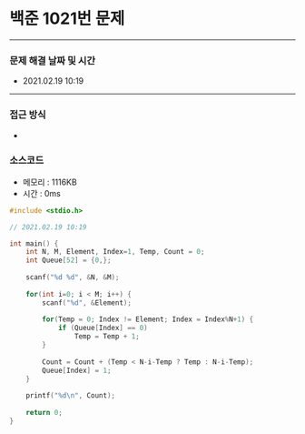 
# 백준 1021번 문제

---

### 문제 해결 날짜 및 시간

- 2021.02.19 10:19

---

### 접근 방식
- 

### 소스코드
- 메모리 : 1116KB
- 시간 : 0ms
```C
#include <stdio.h>

// 2021.02.19 10:19

int main() {
	int N, M, Element, Index=1, Temp, Count = 0;
	int Queue[52] = {0,};
	
	scanf("%d %d", &N, &M);
	
	for(int i=0; i < M; i++) {
		scanf("%d", &Element);
		
		for(Temp = 0; Index != Element; Index = Index%N+1) {
			if (Queue[Index] == 0)
				Temp = Temp + 1;
		}
		
		Count = Count + (Temp < N-i-Temp ? Temp : N-i-Temp);
		Queue[Index] = 1;
	}
	
	printf("%d\n", Count);
	
	return 0;
}
```
